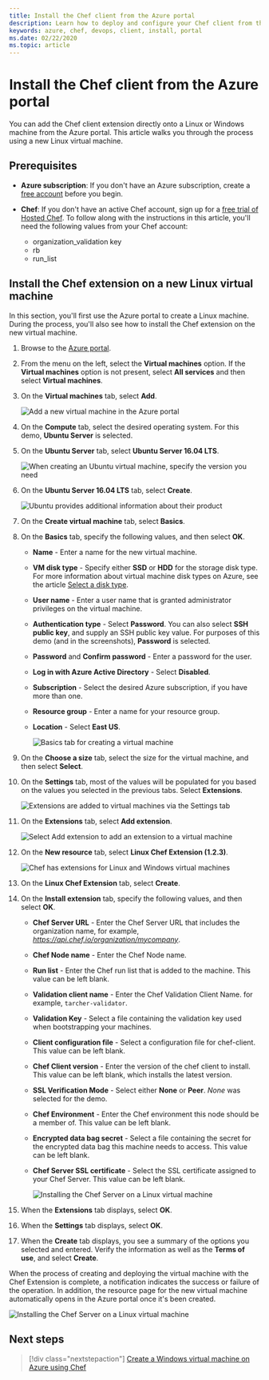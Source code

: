 ```yaml
---
title: Install the Chef client from the Azure portal
description: Learn how to deploy and configure your Chef client from the Azure portal
keywords: azure, chef, devops, client, install, portal
ms.date: 02/22/2020
ms.topic: article
---
```


# Install the Chef client from the Azure portal
You can add the Chef client extension directly onto a Linux or Windows machine from the Azure portal. This article walks you through the process using a new Linux virtual machine.

## Prerequisites

- **Azure subscription**: If you don't have an Azure subscription, create a [free account](https://azure.microsoft.com/free/?ref=microsoft.com&utm_source=microsoft.com&utm_medium=docs&utm_campaign=visualstudio) before you begin.

- **Chef**: If you don't have an active Chef account, sign up for a [free trial of Hosted Chef](https://manage.chef.io/signup). To follow along with the instructions in this article, you'll need the following values from your Chef account:
  - organization_validation key
  - rb
  - run_list

## Install the Chef extension on a new Linux virtual machine
In this section, you'll first use the Azure portal to create a Linux machine. During the process, you'll also see how to install the Chef extension on the new virtual machine.

1. Browse to the [Azure portal](https://portal.azure.com).

1. From the menu on the left, select the **Virtual machines** option. If the **Virtual machines** option is not present, select **All services** and then select **Virtual machines**.

1. On the **Virtual machines** tab, select **Add**.

    ![Add a new virtual machine in the Azure portal](./media/client-install-from-azure-portal/add-vm.png)

1. On the **Compute** tab, select the desired operating system. For this demo, **Ubuntu Server** is selected.

1. On the **Ubuntu Server** tab, select **Ubuntu Server 16.04 LTS**.

    ![When creating an Ubuntu virtual machine, specify the version you need](./media/client-install-from-azure-portal/ubuntu-server-version.png)

1. On the **Ubuntu Server 16.04 LTS** tab, select **Create**.

    ![Ubuntu provides additional information about their product](./media/client-install-from-azure-portal/create-vm.png)

1. On the **Create virtual machine** tab, select **Basics**.

1. On the **Basics** tab, specify the following values, and then select **OK**.

   - **Name** - Enter a name for the new virtual machine.
   - **VM disk type** - Specify either **SSD** or **HDD** for the storage disk type. For more information about virtual machine disk types on Azure, see the article     [Select a disk type](https://docs.microsoft.com/azure/virtual-machines/windows/disks-types).
   - **User name** - Enter a user name that is granted administrator privileges on the virtual machine.
   - **Authentication type** - Select **Password**. You can also select **SSH public key**, and supply an SSH public key value. For purposes of this demo (and in the screenshots), **Password** is selected.
   - **Password** and **Confirm password** - Enter a password for the user.
   - **Log in with Azure Active Directory** - Select **Disabled**.
   - **Subscription** - Select the desired Azure subscription, if you have more than one.
   - **Resource group** - Enter a name for your resource group.
   - **Location** - Select **East US**.

     ![Basics tab for creating a virtual machine](./media/client-install-from-azure-portal/add-vm-basics.png)

1. On the **Choose a size** tab, select the size for the virtual machine, and then select **Select**.

1. On the **Settings** tab, most of the values will be populated for you based on the values you selected in the previous tabs. Select **Extensions**.

     ![Extensions are added to virtual machines via the Settings tab](./media/client-install-from-azure-portal/add-vm-select-extensions.png)

1. On the **Extensions** tab, select **Add extension**.

     ![Select Add extension to add an extension to a virtual machine](./media/client-install-from-azure-portal/add-vm-add-extension.png)

1. On the **New resource** tab, select **Linux Chef Extension (1.2.3)**.

     ![Chef has extensions for Linux and Windows virtual machines](./media/client-install-from-azure-portal/select-linux-chef-extension.png)

1. On the **Linux Chef Extension** tab, select **Create**.

1. On the **Install extension** tab, specify the following values, and then select **OK**.

    - **Chef Server URL** - Enter the Chef Server URL that includes the organization name, for example, *https://api.chef.io/organization/mycompany*.
    - **Chef Node name** - Enter the Chef Node name.
    - **Run list** - Enter the Chef run list that is added to the machine. This value can be left blank.
    - **Validation client name** - Enter the Chef Validation Client Name. for example, `tarcher-validator`.
    - **Validation Key** - Select a file containing the validation key used when bootstrapping your machines.
    - **Client configuration file** - Select a configuration file for chef-client. This value can be left blank.
    - **Chef Client version** - Enter the version of the chef client to install. This value can be left blank, which installs the latest version.
    - **SSL Verification Mode** - Select either **None** or **Peer**. *None* was selected for the demo.
    - **Chef Environment** - Enter the Chef environment this node should be a member of. This value can be left blank.
    - **Encrypted data bag secret** - Select a file containing the secret for the encrypted data bag this machine needs to access. This value can be left blank.
    - **Chef Server SSL certificate** - Select the SSL certificate assigned to your Chef Server. This value can be left blank.

      ![Installing the Chef Server on a Linux virtual machine](./media/client-install-from-azure-portal/install-extension.png)

1. When the **Extensions** tab displays, select **OK**.

1. When the **Settings** tab displays, select **OK**.

1. When the **Create** tab displays, you see a summary of the options you selected and entered. Verify the information as well as the **Terms of use**, and select **Create**.

When the process of creating and deploying the virtual machine with the Chef Extension is complete, a notification indicates the success or failure of the operation. In addition, the resource page for the new virtual machine automatically opens in the Azure portal once it's been created.

![Installing the Chef Server on a Linux virtual machine](./media/client-install-from-azure-portal/resource-created.png)

## Next steps

> [!div class="nextstepaction"] 
> [Create a Windows virtual machine on Azure using Chef](windows-vm-configure.md)